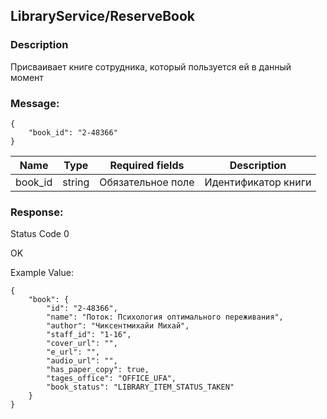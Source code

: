 ## LibraryService/ReserveBook
### Description
Присваивает книге сотрудника, который пользуется ей в данный момент
### Message:
```
{
    "book_id": "2-48366"
}
```
Name | Type  | Required fields| Description |
|---|-----|-------|-----------|
|book_id |string| Обязательное поле |Идентификатор книги|

### Response:

Status Code 0

OK

Example Value:

```
{
    "book": {
        "id": "2-48366",
        "name": "Поток: Психология оптимального переживания",
        "author": "Чиксентмихайи Михай",
        "staff_id": "1-16",
        "cover_url": "",
        "e_url": "",
        "audio_url": "",
        "has_paper_copy": true,
        "tages_office": "OFFICE_UFA",
        "book_status": "LIBRARY_ITEM_STATUS_TAKEN"
    }
}
```
